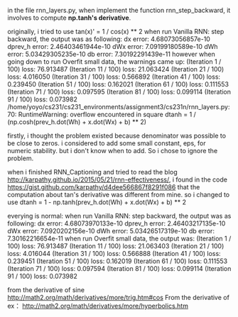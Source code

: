in the file rnn_layers.py, when implement the function rnn_step_backward, it involves to 
compute **np.tanh's derivative**. 

originally, i tried to use
        tan(x)' = 1 / cos(x) ** 2
when run Vanilla RNN: step backward, the output was as following:
        dx error:  4.68073056857e-10
        dprev_h error:  2.46403461944e-10
        dWx error:  7.09199180589e-10
        dWh error:  5.03429305235e-10
        db error:  7.30192291439e-11
however when going down to run Overfit small data, the warnings came up:
        (Iteration 1 / 100) loss: 76.913487
        (Iteration 11 / 100) loss: 21.063424
        (Iteration 21 / 100) loss: 4.016050
        (Iteration 31 / 100) loss: 0.566892
        (Iteration 41 / 100) loss: 0.239450
        (Iteration 51 / 100) loss: 0.162021
        (Iteration 61 / 100) loss: 0.111553
        (Iteration 71 / 100) loss: 0.097595
        (Iteration 81 / 100) loss: 0.099114
        (Iteration 91 / 100) loss: 0.073982
        /home/yoyo/cs231/cs231_environments/assignment3/cs231n/rnn_layers.py:70: RuntimeWarning: overflow encountered in             square dtanh = 1 / (np.cosh(prev_h.dot(Wh) + x.dot(Wx) + b) ** 2)
  
firstly, i thought the problem existed because denominator was possible to be close to zeros. i considered to add some small 
constant, eps, for numeric stability. but i don't know when to add. So i chose to ignore the problem. 

when i finished RNN_Captioning and tried to read the blog  http://karpathy.github.io/2015/05/21/rnn-effectiveness/, i found 
in the code https://gist.github.com/karpathy/d4dee566867f8291f086 that the computation about tan's derivative was different 
from mine. so i changed to use dtanh = 1 - np.tanh(prev_h.dot(Wh) + x.dot(Wx) + b) ** 2

everying is normal:
when run Vanilla RNN: step backward, the output was as following:
  dx error:  4.68073970133e-10
  dprev_h error:  2.46403217135e-10
  dWx error:  7.0920202156e-10
  dWh error:  5.03426517319e-10
  db error:  7.30162216654e-11
when run Overfit small data, the output was:
  (Iteration 1 / 100) loss: 76.913487
  (Iteration 11 / 100) loss: 21.063403
  (Iteration 21 / 100) loss: 4.016044
  (Iteration 31 / 100) loss: 0.566888
  (Iteration 41 / 100) loss: 0.239451
  (Iteration 51 / 100) loss: 0.162019
  (Iteration 61 / 100) loss: 0.111553
  (Iteration 71 / 100) loss: 0.097594
  (Iteration 81 / 100) loss: 0.099114
  (Iteration 91 / 100) loss: 0.073982
  
from the derivative of sine  
  http://math2.org/math/derivatives/more/trig.htm#cos
From the derivative of ex：
  http://math2.org/math/derivatives/more/hyperbolics.htm
